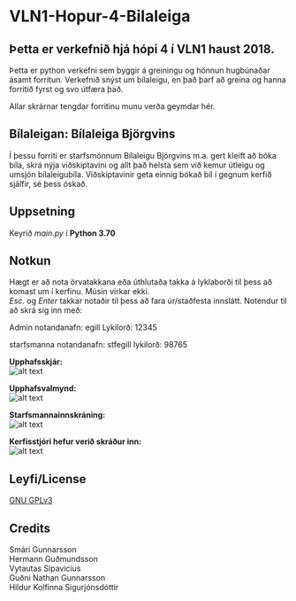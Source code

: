 # VLN1-Hopur-4-Bilaleiga

## Þetta er verkefnið hjá hópi 4 í VLN1 haust 2018.
Þetta er python verkefni sem byggir á greiningu og hönnun hugbúnaðar ásamt forritun. Verkefnið snýst um bílaleigu, en það þarf að greina og hanna forritið fyrst og svo útfæra það.

Allar skrárnar tengdar forritinu munu verða geymdar hér.

## Bílaleigan: Bílaleiga Björgvins
Í þessu forriti er starfsmönnum Bílaleigu Björgvins m.a. gert kleift að bóka bíla, skrá nýja viðskiptavini og allt það helsta sem við kemur útleigu og umsjón bílaleigubíla. Viðskiptavinir geta einnig bókað bíl í gegnum kerfið sjálfir, sé þess óskað.

## Uppsetning
Keyrið *main.py* í **Python 3.70**

## Notkun
Hægt er að nota örvatakkana eða úthlutaða takka á lyklaborði til þess að komast um í kerfinu. Músin virkar ekki.\
*Esc.* og *Enter* takkar notaðir til þess að fara úr/staðfesta innslátt.
Notendur til að skrá sig inn með:

Admin notandanafn: egill
Lykilorð: 12345

starfsmanna notandanafn: stfegill
lykilorð: 98765

**Upphafsskjár:**\
![alt text](https://i.imgur.com/PodgMuY.png "Upphafsskjár")

**Upphafsvalmynd:**\
![alt text](https://i.imgur.com/mVmpJfP.png "Upphafsvalmynd")

**Starfsmannainnskráning:**\
![alt text](https://i.imgur.com/tTJfBah.png "Starfsmannainnskráning")

**Kerfisstjóri hefur verið skráður inn:**\
![alt text](https://i.imgur.com/qjdFNuj.png "Kerfisstjóri")


## Leyfi/License
[GNU GPLv3](https://choosealicense.com/licenses/gpl-3.0/)

## Credits
Smári Gunnarsson  
Hermann Guðmundsson  
Vytautas Sipavicius  
Guðni Nathan Gunnarsson  
Hildur Kolfinna Sigurjónsdóttir
